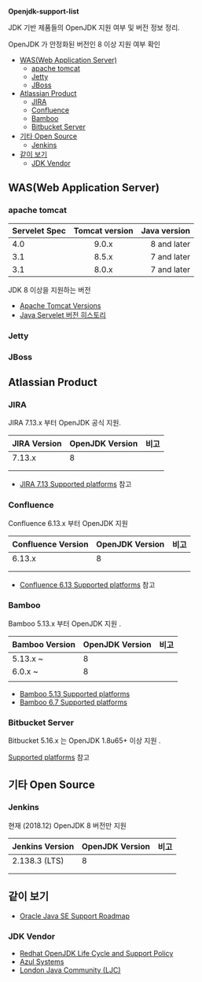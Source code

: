 **Openjdk-support-list**

JDK 기반 제품들의 OpenJDK 지원 여부 및 버전 정보 정리.

OpenJDK 가 안정화된 버전인 8 이상 지원 여부 확인

- [WAS(Web Application Server)](#wasweb-application-server)
    - [apache tomcat](#apache-tomcat)
    - [Jetty](#jetty)
    - [JBoss](#jboss)
- [Atlassian Product](#atlassian-product)
    - [JIRA](#jira)
    - [Confluence](#confluence)
    - [Bamboo](#bamboo)
    - [Bitbucket Server](#bitbucket-server)
- [기타 Open Source](#기타-open-source)
    - [Jenkins](#jenkins)
- [같이 보기](#같이-보기)
    - [JDK Vendor](#jdk-vendor)

## WAS(Web Application Server)

### apache tomcat

| Servelet Spec | Tomcat version| Java version  |
| ------------- |:-------------:| -----:|
| 4.0            | 9.0.x | 8 and later |
| 3.1      | 8.5.x | 7 and later |
| 3.1      | 8.0.x | 7 and later |

JDK 8 이상을 지원하는 버전

* [Apache Tomcat Versions](http://tomcat.apache.org/whichversion.html)
* [Java Servelet 버전 히스토리](https://en.wikipedia.org/wiki/Java_servlet#History)

### Jetty

### JBoss


## Atlassian Product


### JIRA



JIRA 7.13.x 부터 OpenJDK 공식 지원.

| JIRA Version | OpenJDK Version | 비고 |
| ------------ | --------------- | ---- |
| 7.13.x       | 8               |      |
|              |                 |      |
|              |                 |      |

* [JIRA 7.13 Supported platforms](https://confluence.atlassian.com/adminjiraserver/supported-platforms-938846830.html) 참고


### Confluence

Confluence 6.13.x 부터 OpenJDK 지원



| Confluence Version | OpenJDK Version | 비고 |
| ------------------ | --------------- | ---- |
| 6.13.x             | 8               |      |
|                    |                 |      |
|                    |                 |      |



* [Confluence 6.13 Supported platforms](https://confluence.atlassian.com/doc/supported-platforms-207488198.html) 참고

 

### Bamboo

Bamboo 5.13.x 부터 OpenJDK 지원 .



| Bamboo Version | OpenJDK Version | 비고 |
| -------------- | --------------- | ---- |
| 5.13.x ~       | 8               |      |
| 6.0.x ~        | 8               |      |
|                |                 |      |



* [Bamboo 5.13 Supported platforms](https://confluence.atlassian.com/bamboo0513/supported-platforms-857079483.html)
* [Bamboo 6.7 Supported platforms](https://confluence.atlassian.com/bamboo/supported-platforms-289276764.html)



### Bitbucket Server

Bitbucket 5.16.x 는 OpenJDK 1.8u65+ 이상 지원 .

[Supported platforms](https://confluence.atlassian.com/bitbucketserver/supported-platforms-776640981.html) 참고



## 기타 Open Source

### Jenkins



현재 (2018.12) OpenJDK 8 버전만 지원

| Jenkins Version | OpenJDK Version | 비고 |
| --------------- | --------------- | ---- |
| 2.138.3 (LTS)   | 8               |      |
|                 |                 |      |
|                 |                 |      |




## 같이 보기

* [Oracle Java SE Support Roadmap](https://www.oracle.com/technetwork/java/java-se-support-roadmap.html)

### JDK Vendor

* [Redhat OpenJDK Life Cycle and Support Policy](https://access.redhat.com/articles/1299013)
* [Azul Systems](https://www.azul.com/products/zulu-and-zulu-enterprise/)
* [London Java Community (LJC)](https://www.infoq.com/news/2018/03/AdoptOpenJDKMar18)
